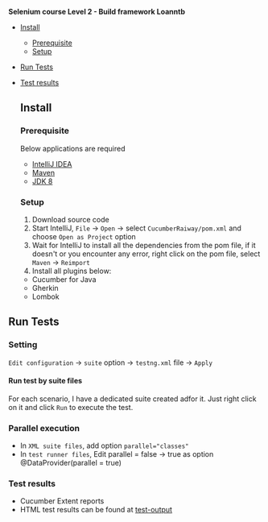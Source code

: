 **Selenium course Level 2 - Build framework Loanntb**
* [Install](#install)
    + [Prerequisite](#prerequisite)
    + [Setup](#setup)
* [Run Tests](#runtest)
* [Test results](#testresults)
    ## Install
    ### Prerequisite
    Below applications are required
    - [IntelliJ IDEA](https://www.jetbrains.com/idea/)
    - [Maven](https://maven.apache.org/install.html) 
    - [JDK 8](https://www.oracle.com/java/technologies/javase/javase-jdk8-downloads.html)
    
    ### Setup
    
    1. Download source code
    2. Start IntelliJ, `File` -> `Open` -> select `CucumberRaiway/pom.xml` and choose `Open as Project` option
    3. Wait for IntelliJ to install all the dependencies from the pom file, if it doesn't or you encounter any error, right click on the pom file, select `Maven` -> `Reimport`
    4. Install all plugins below:
    - Cucumber for Java
    - Gherkin
    - Lombok
    
## Run Tests
### Setting
`Edit configuration` -> `suite` option -> `testng.xml` file -> `Apply`
#### Run test by suite files
For each scenario, I have a dedicated suite created adfor it. Just right click on it and click `Run` to execute the test.
### Parallel execution
- In `XML suite files`, add option `parallel="classes"`
- In `test runner files`, Edit parallel = false -> true as option @DataProvider(parallel = true)
### Test results
- Cucumber Extent reports
- HTML test results can be found at [test-output](HtmlReport/ExtenReport)  